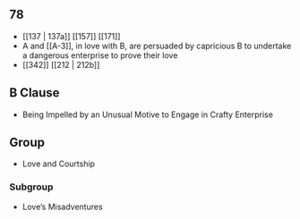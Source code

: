 ## 78
- [[137 | 137a]] [[157]] [[171]] 
- A and [[A-3]], in love with B, are persuaded by capricious B to undertake a dangerous enterprise to prove their love
- [[342]] [[212 | 212b]] 

## B Clause
- Being Impelled by an Unusual Motive to Engage in Crafty Enterprise

## Group
- Love and Courtship

### Subgroup
- Love’s Misadventures

